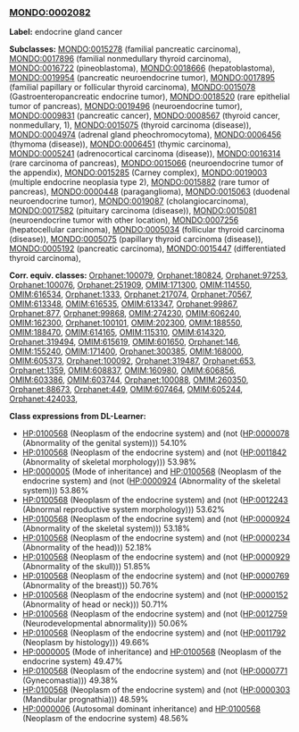 
### [MONDO:0002082](http://purl.obolibrary.org/obo/MONDO_0002082)
**Label:** endocrine gland cancer

**Subclasses:** [MONDO:0015278](http://purl.obolibrary.org/obo/MONDO_0015278) (familial pancreatic carcinoma), [MONDO:0017896](http://purl.obolibrary.org/obo/MONDO_0017896) (familial nonmedullary thyroid carcinoma), [MONDO:0016722](http://purl.obolibrary.org/obo/MONDO_0016722) (pineoblastoma), [MONDO:0018666](http://purl.obolibrary.org/obo/MONDO_0018666) (hepatoblastoma), [MONDO:0019954](http://purl.obolibrary.org/obo/MONDO_0019954) (pancreatic neuroendocrine tumor), [MONDO:0017895](http://purl.obolibrary.org/obo/MONDO_0017895) (familial papillary or follicular thyroid carcinoma), [MONDO:0015078](http://purl.obolibrary.org/obo/MONDO_0015078) (Gastroenteropancreatic endocrine tumor), [MONDO:0018520](http://purl.obolibrary.org/obo/MONDO_0018520) (rare epithelial tumor of pancreas), [MONDO:0019496](http://purl.obolibrary.org/obo/MONDO_0019496) (neuroendocrine tumor), [MONDO:0009831](http://purl.obolibrary.org/obo/MONDO_0009831) (pancreatic cancer), [MONDO:0008567](http://purl.obolibrary.org/obo/MONDO_0008567) (thyroid cancer, nonmedullary, 1), [MONDO:0015075](http://purl.obolibrary.org/obo/MONDO_0015075) (thyroid carcinoma (disease)), [MONDO:0004974](http://purl.obolibrary.org/obo/MONDO_0004974) (adrenal gland pheochromocytoma), [MONDO:0006456](http://purl.obolibrary.org/obo/MONDO_0006456) (thymoma (disease)), [MONDO:0006451](http://purl.obolibrary.org/obo/MONDO_0006451) (thymic carcinoma), [MONDO:0005241](http://purl.obolibrary.org/obo/MONDO_0005241) (adrenocortical carcinoma (disease)), [MONDO:0016314](http://purl.obolibrary.org/obo/MONDO_0016314) (rare carcinoma of pancreas), [MONDO:0015066](http://purl.obolibrary.org/obo/MONDO_0015066) (neuroendocrine tumor of the appendix), [MONDO:0015285](http://purl.obolibrary.org/obo/MONDO_0015285) (Carney complex), [MONDO:0019003](http://purl.obolibrary.org/obo/MONDO_0019003) (multiple endocrine neoplasia type 2), [MONDO:0015882](http://purl.obolibrary.org/obo/MONDO_0015882) (rare tumor of pancreas), [MONDO:0000448](http://purl.obolibrary.org/obo/MONDO_0000448) (paraganglioma), [MONDO:0015063](http://purl.obolibrary.org/obo/MONDO_0015063) (duodenal neuroendocrine tumor), [MONDO:0019087](http://purl.obolibrary.org/obo/MONDO_0019087) (cholangiocarcinoma), [MONDO:0017582](http://purl.obolibrary.org/obo/MONDO_0017582) (pituitary carcinoma (disease)), [MONDO:0015081](http://purl.obolibrary.org/obo/MONDO_0015081) (neuroendocrine tumor with other location), [MONDO:0007256](http://purl.obolibrary.org/obo/MONDO_0007256) (hepatocellular carcinoma), [MONDO:0005034](http://purl.obolibrary.org/obo/MONDO_0005034) (follicular thyroid carcinoma (disease)), [MONDO:0005075](http://purl.obolibrary.org/obo/MONDO_0005075) (papillary thyroid carcinoma (disease)), [MONDO:0005192](http://purl.obolibrary.org/obo/MONDO_0005192) (pancreatic carcinoma), [MONDO:0015447](http://purl.obolibrary.org/obo/MONDO_0015447) (differentiated thyroid carcinoma), 

**Corr. equiv. classes:** [Orphanet:100079](http://www.orpha.net/ORDO/Orphanet_100079), [Orphanet:180824](http://www.orpha.net/ORDO/Orphanet_180824), [Orphanet:97253](http://www.orpha.net/ORDO/Orphanet_97253), [Orphanet:100076](http://www.orpha.net/ORDO/Orphanet_100076), [Orphanet:251909](http://www.orpha.net/ORDO/Orphanet_251909), [OMIM:171300](http://purl.obolibrary.org/obo/OMIM_171300), [OMIM:114550](http://purl.obolibrary.org/obo/OMIM_114550), [OMIM:616534](http://purl.obolibrary.org/obo/OMIM_616534), [Orphanet:1333](http://www.orpha.net/ORDO/Orphanet_1333), [Orphanet:217074](http://www.orpha.net/ORDO/Orphanet_217074), [Orphanet:70567](http://www.orpha.net/ORDO/Orphanet_70567), [OMIM:613348](http://purl.obolibrary.org/obo/OMIM_613348), [OMIM:616535](http://purl.obolibrary.org/obo/OMIM_616535), [OMIM:613347](http://purl.obolibrary.org/obo/OMIM_613347), [Orphanet:99867](http://www.orpha.net/ORDO/Orphanet_99867), [Orphanet:877](http://www.orpha.net/ORDO/Orphanet_877), [Orphanet:99868](http://www.orpha.net/ORDO/Orphanet_99868), [OMIM:274230](http://purl.obolibrary.org/obo/OMIM_274230), [OMIM:606240](http://purl.obolibrary.org/obo/OMIM_606240), [OMIM:162300](http://purl.obolibrary.org/obo/OMIM_162300), [Orphanet:100101](http://www.orpha.net/ORDO/Orphanet_100101), [OMIM:202300](http://purl.obolibrary.org/obo/OMIM_202300), [OMIM:188550](http://purl.obolibrary.org/obo/OMIM_188550), [OMIM:188470](http://purl.obolibrary.org/obo/OMIM_188470), [OMIM:614165](http://purl.obolibrary.org/obo/OMIM_614165), [OMIM:115310](http://purl.obolibrary.org/obo/OMIM_115310), [OMIM:614320](http://purl.obolibrary.org/obo/OMIM_614320), [Orphanet:319494](http://www.orpha.net/ORDO/Orphanet_319494), [OMIM:615619](http://purl.obolibrary.org/obo/OMIM_615619), [OMIM:601650](http://purl.obolibrary.org/obo/OMIM_601650), [Orphanet:146](http://www.orpha.net/ORDO/Orphanet_146), [OMIM:155240](http://purl.obolibrary.org/obo/OMIM_155240), [OMIM:171400](http://purl.obolibrary.org/obo/OMIM_171400), [Orphanet:300385](http://www.orpha.net/ORDO/Orphanet_300385), [OMIM:168000](http://purl.obolibrary.org/obo/OMIM_168000), [OMIM:605373](http://purl.obolibrary.org/obo/OMIM_605373), [Orphanet:100092](http://www.orpha.net/ORDO/Orphanet_100092), [Orphanet:319487](http://www.orpha.net/ORDO/Orphanet_319487), [Orphanet:653](http://www.orpha.net/ORDO/Orphanet_653), [Orphanet:1359](http://www.orpha.net/ORDO/Orphanet_1359), [OMIM:608837](http://purl.obolibrary.org/obo/OMIM_608837), [OMIM:160980](http://purl.obolibrary.org/obo/OMIM_160980), [OMIM:606856](http://purl.obolibrary.org/obo/OMIM_606856), [OMIM:603386](http://purl.obolibrary.org/obo/OMIM_603386), [OMIM:603744](http://purl.obolibrary.org/obo/OMIM_603744), [Orphanet:100088](http://www.orpha.net/ORDO/Orphanet_100088), [OMIM:260350](http://purl.obolibrary.org/obo/OMIM_260350), [Orphanet:88673](http://www.orpha.net/ORDO/Orphanet_88673), [Orphanet:449](http://www.orpha.net/ORDO/Orphanet_449), [OMIM:607464](http://purl.obolibrary.org/obo/OMIM_607464), [OMIM:605244](http://purl.obolibrary.org/obo/OMIM_605244), [Orphanet:424033](http://www.orpha.net/ORDO/Orphanet_424033), 

**Class expressions from DL-Learner:**

- [HP:0100568](http://purl.obolibrary.org/obo/HP_0100568) (Neoplasm of the endocrine system) and (not ([HP:0000078](http://purl.obolibrary.org/obo/HP_0000078) (Abnormality of the genital system))) 54.10%
- [HP:0100568](http://purl.obolibrary.org/obo/HP_0100568) (Neoplasm of the endocrine system) and (not ([HP:0011842](http://purl.obolibrary.org/obo/HP_0011842) (Abnormality of skeletal morphology))) 53.98%
- [HP:0000005](http://purl.obolibrary.org/obo/HP_0000005) (Mode of inheritance) and [HP:0100568](http://purl.obolibrary.org/obo/HP_0100568) (Neoplasm of the endocrine system) and (not ([HP:0000924](http://purl.obolibrary.org/obo/HP_0000924) (Abnormality of the skeletal system))) 53.86%
- [HP:0100568](http://purl.obolibrary.org/obo/HP_0100568) (Neoplasm of the endocrine system) and (not ([HP:0012243](http://purl.obolibrary.org/obo/HP_0012243) (Abnormal reproductive system morphology))) 53.62%
- [HP:0100568](http://purl.obolibrary.org/obo/HP_0100568) (Neoplasm of the endocrine system) and (not ([HP:0000924](http://purl.obolibrary.org/obo/HP_0000924) (Abnormality of the skeletal system))) 53.18%
- [HP:0100568](http://purl.obolibrary.org/obo/HP_0100568) (Neoplasm of the endocrine system) and (not ([HP:0000234](http://purl.obolibrary.org/obo/HP_0000234) (Abnormality of the head))) 52.18%
- [HP:0100568](http://purl.obolibrary.org/obo/HP_0100568) (Neoplasm of the endocrine system) and (not ([HP:0000929](http://purl.obolibrary.org/obo/HP_0000929) (Abnormality of the skull))) 51.85%
- [HP:0100568](http://purl.obolibrary.org/obo/HP_0100568) (Neoplasm of the endocrine system) and (not ([HP:0000769](http://purl.obolibrary.org/obo/HP_0000769) (Abnormality of the breast))) 50.76%
- [HP:0100568](http://purl.obolibrary.org/obo/HP_0100568) (Neoplasm of the endocrine system) and (not ([HP:0000152](http://purl.obolibrary.org/obo/HP_0000152) (Abnormality of head or neck))) 50.71%
- [HP:0100568](http://purl.obolibrary.org/obo/HP_0100568) (Neoplasm of the endocrine system) and (not ([HP:0012759](http://purl.obolibrary.org/obo/HP_0012759) (Neurodevelopmental abnormality))) 50.06%
- [HP:0100568](http://purl.obolibrary.org/obo/HP_0100568) (Neoplasm of the endocrine system) and (not ([HP:0011792](http://purl.obolibrary.org/obo/HP_0011792) (Neoplasm by histology))) 49.66%
- [HP:0000005](http://purl.obolibrary.org/obo/HP_0000005) (Mode of inheritance) and [HP:0100568](http://purl.obolibrary.org/obo/HP_0100568) (Neoplasm of the endocrine system) 49.47%
- [HP:0100568](http://purl.obolibrary.org/obo/HP_0100568) (Neoplasm of the endocrine system) and (not ([HP:0000771](http://purl.obolibrary.org/obo/HP_0000771) (Gynecomastia))) 49.38%
- [HP:0100568](http://purl.obolibrary.org/obo/HP_0100568) (Neoplasm of the endocrine system) and (not ([HP:0000303](http://purl.obolibrary.org/obo/HP_0000303) (Mandibular prognathia))) 48.59%
- [HP:0000006](http://purl.obolibrary.org/obo/HP_0000006) (Autosomal dominant inheritance) and [HP:0100568](http://purl.obolibrary.org/obo/HP_0100568) (Neoplasm of the endocrine system) 48.56%


